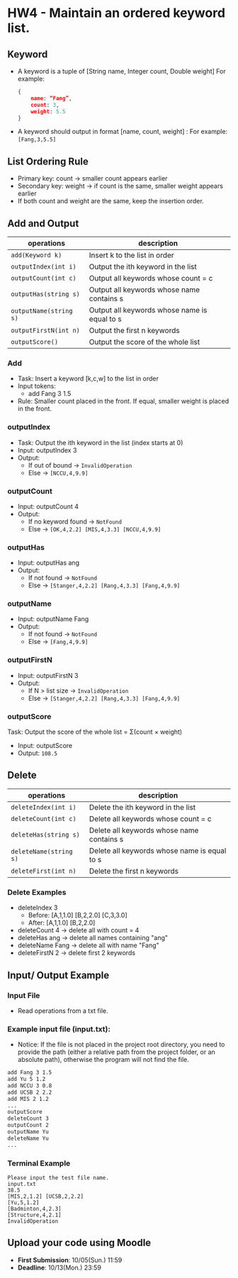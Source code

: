 # HW4 - Maintain an ordered keyword list.

## Keyword
- A keyword is a tuple of [String name, Integer count, Double weight]
    For example:
    ```json
    {
        name: “Fang”,  
        count: 3,
        weight: 5.5
    }
    ```
- A keyword should output in format [name, count, weight] : 
    For example: `[Fang,3,5.5]`

## List Ordering Rule
- Primary key: count → smaller count appears earlier
- Secondary key: weight → if count is the same, smaller weight appears earlier
- If both count and weight are the same, keep the insertion order.


## Add and Output
| operations             | description                                  |
| ---------------------- | -------------------------------------------- |
| `add(Keyword k)`       | Insert k to the list in order                |
| `outputIndex(int i)`   | Output the ith keyword in the list           |
| `outputCount(int c)`   | Output all keywords whose count = c          |
| `outputHas(string s)`  | Output all keywords whose name contains s    |
| `outputName(string s)` | Output all keywords whose name is equal to s |
| `outputFirstN(int n)`  | Output the first n keywords                  |
| `outputScore()`        | Output the score of the whole list           |

### Add
- Task: Insert a keyword [k,c,w] to the list in order
- Input tokens:
    - add Fang 3 1.5
- Rule: Smaller count placed in the front. If equal, smaller weight is placed in the front.

### outputIndex
- Task: Output the ith keyword in the list (index starts at 0)
- Input: outputIndex 3
- Output:
    - If out of bound → `InvalidOperation`
    - Else → `[NCCU,4,9.9]`

### outputCount
- Input: outputCount 4
- Output:
    - If no keyword found → `NotFound`
    - Else → `[OK,4,2.2] [MIS,4,3.3] [NCCU,4,9.9] `

### outputHas
- Input: outputHas ang
- Output:
    - If not found → `NotFound`
    - Else → `[Stanger,4,2.2] [Rang,4,3.3] [Fang,4,9.9] `

### outputName
- Input: outputName Fang
- Output:
    - If not found → `NotFound`
    - Else → `[Fang,4,9.9]`

### outputFirstN
- Input: outputFirstN 3
- Output:
    - If N > list size → `InvalidOperation`
    - Else → `[Stanger,4,2.2] [Rang,4,3.3] [Fang,4,9.9] `

### outputScore
Task: Output the score of the whole list = Σ(count × weight)
- Input: outputScore
- Output: `108.5`

## Delete
| operations             | description                                  |
| ---------------------- | -------------------------------------------- |
| `deleteIndex(int i)`   | Delete the ith keyword in the list           |
| `deleteCount(int c)`   | Delete all keywords whose count = c          |
| `deleteHas(string s)`  | Delete all keywords whose name contains s    |
| `deleteName(string s)` | Delete all keywords whose name is equal to s |
| `deleteFirst(int n)`   | Delete the first n keywords                  |

### Delete Examples
- deleteIndex 3
    - Before: [A,1,1.0] [B,2,2.0] [C,3,3.0]
    - After: [A,1,1.0] [B,2,2.0]
- deleteCount 4 → delete all with count = 4
- deleteHas ang → delete all names containing "ang"
- deleteName Fang → delete all with name "Fang"
- deleteFirstN 2 → delete first 2 keywords


## Input/ Output Example
### Input File
- Read operations from a txt file.

### Example input file (input.txt):
- Notice: If the file is not placed in the project root directory, you need to provide the path (either a relative path from the project folder, or an absolute path), otherwise the program will not find the file.

```txt
add Fang 3 1.5
add Yu 5 1.2
add NCCU 3 0.8
add UCSB 2 2.2
add MIS 2 1.2
...
outputScore
deleteCount 3
outputCount 2
outputName Yu
deleteName Yu
...
```
### Terminal Example
```
Please input the test file name.
input.txt
38.5
[MIS,2,1.2] [UCSB,2,2.2] 
[Yu,5,1.2]
[Badminton,4,2.3]
[Structure,4,2.1]
InvalidOperation
```

## Upload your code using Moodle
- **First Submission**: 10/05(Sun.) 11:59
- **Deadline**: 10/13(Mon.) 23:59
